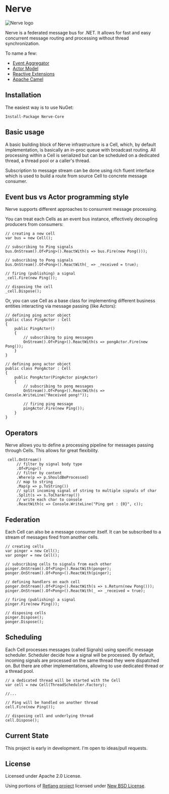 Nerve
=====

![Nerve logo](http://i.kostassoid.com/nerve/logo.png)

Nerve is a federated message bus for .NET. It allows for fast and easy concurrent message routing and processing without thread synchronization.

To name a few:
* [Event Aggregator](http://martinfowler.com/eaaDev/EventAggregator.html)
* [Actor Model](http://en.wikipedia.org/wiki/Actor_model)
* [Reactive Extensions](https://rx.codeplex.com/)
* [Apache Camel](https://camel.apache.org/)

Installation
------------

The easiest way is to use NuGet:

    Install-Package Nerve-Core

Basic usage
-----------

A basic building block of Nerve infrastructure is a Cell, which, by default implementation, is basically an in-proc queue with broadcast routing. All processing within a Cell is serialized but can be scheduled on a dedicated thread, a thread pool or a caller's thread.

Subscription to message stream can be done using rich fluent interface which is used to build a route from source Cell to concrete message consumer.

Event bus vs Actor programming style
------------------------------------

Nerve supports different approaches to consurrent message processing.

You can treat each Cells as an event bus instance, effectively decoupling producers from consumers:

    // creating a new cell
    var bus = new Cell();
    
    // subscribing to Ping signals
    bus.OnStream().Of<Ping>().ReactWith(s => bus.Fire(new Pong()));
    
    // subscribing to Pong signals
    bus.OnStream().Of<Pong>().ReactWith(_ => _received = true);
    
    // firing (publishing) a signal
    _cell.Fire(new Ping());
    
    // disposing the cell
    _cell.Dispose();
    
Or, you can use Cell as a base class for implementing different business entities interacting via message passing (like Actors):

    // defining ping actor object
    public class PingActor : Cell
    {
        public PingActor()
        {
            // subscribing to ping messages
            OnStream().Of<Ping>().ReactWith(s => pongActor.Fire(new Pong());
        }
    }

    // defining pong actor object
    public class PongActor : Cell
    {
        public PongActor(PingActor pingActor)
        {
            // subscribing to pong messages
            OnStream().Of<Pong>().ReactWith(s => Console.WriteLine("Received pong!"));

            // firing ping message
            pingActor.Fire(new Ping());
        }
    }

Operators
---------

Nerve allows you to define a processing pipeline for messages passing through Cells. This allows for great flexibility.

     cell.OnStream()
         // filter by signal body type
         .Of<Ping>()
         // filter by content
         .Where(p => p.ShouldBeProcessed)
         // map to string
         .Map(p => p.ToString())
         // split incoming signal of string to multiple signals of char
         .Split(s => s.ToCharArray())
         // write each char to console
         .ReactWith(c => Console.WriteLine("Ping got : {0}", c));

Federation
----------

Each Cell can also be a message consumer itself. It can be subscribed to a stream of messages fired from another cells.

    // creating cells
    var pinger = new Cell();
    var ponger = new Cell();

    // subscribing cells to signals from each other
    pinger.OnStream().Of<Ping>().ReactWith(ponger);
    ponger.OnStream().Of<Pong>().ReactWith(pinger);

    // defining handlers on each cell
    ponger.OnStream().Of<Ping>().ReactWith(s => s.Return(new Pong()));
    pinger.OnStream().Of<Pong>().ReactWith(_ => _received = true);

    // firing (publishing) a signal
    pinger.Fire(new Ping());
    
    // disposing cells
    pinger.Dispose();
    ponger.Dispose();

Scheduling
----------

Each Cell processes messages (called Signals) using specific message scheduler. Scheduler decide how a signal will be processed. By default, incoming signals are processed on the same thread they were dispatched on. But there are other implementations, allowing to use dedicated thread or a thread pool.

    // a dedicated thread will be started with the Cell
    var cell = new Cell(ThreadScheduler.Factory);

    //...

    // Ping will be handled on another thread
    cell.Fire(new Ping());

    // disposing cell and underlying thread
    cell.Dispose();

Current State
-------------

This project is early in development. I'm open to ideas/pull requests.

License
-------
Licensed under Apache 2.0 License.

Using portions of [Retlang project](https://code.google.com/p/retlang/) licensed under [New BSD License](http://opensource.org/licenses/BSD-3-Clause).